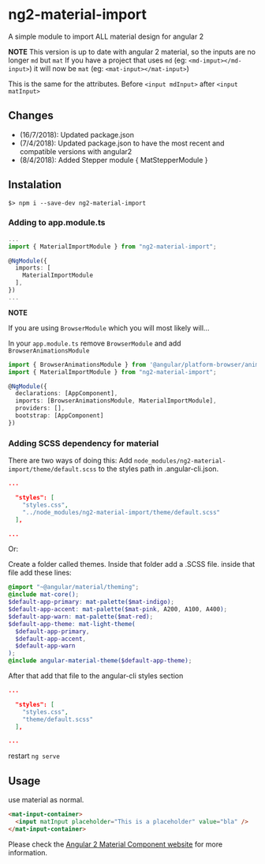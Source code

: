 # ng2-material-import

A simple module to import ALL material design for angular 2

**NOTE**
This version is up to date with angular 2 material, so the inputs are no longer `md` but `mat`
If you have a project that uses `md` (eg: `<md-imput></md-input>`) it will now be `mat` (eg: `<mat-input></mat-input>`)

This is the same for the attributes.
Before `<input mdInput>` after `<input matInput>`

## Changes

- (16/7/2018): Updated package.json
- (7/4/2018): Updated package.json to have the most recent and compatible versions with angular2
- (8/4/2018): Added Stepper module { MatStepperModule }

## Instalation

`$> npm i --save-dev ng2-material-import`

### Adding to app.module.ts

```typescript
...
import { MaterialImportModule } from "ng2-material-import";

@NgModule({
  imports: [
    MaterialImportModule
  ],
})
...
```

**NOTE**

If you are using `BrowserModule` which you will most likely will...

In your `app.module.ts` remove `BrowserModule` and add `BrowserAnimationsModule`

```typescript
import { BrowserAnimationsModule } from '@angular/platform-browser/animations';
import { MaterialImportModule } from "ng2-material-import";

@NgModule({
  declarations: [AppComponent],
  imports: [BrowserAnimationsModule, MaterialImportModule],
  providers: [],
  bootstrap: [AppComponent]
})
```

### Adding SCSS dependency for material

There are two ways of doing this:
Add `node_modules/ng2-material-import/theme/default.scss` to the styles path in .angular-cli.json.

```json
...

  "styles": [
    "styles.css",
    "../node_modules/ng2-material-import/theme/default.scss"
  ],

...
```

Or:

Create a folder called themes. Inside that folder add a .SCSS file.
inside that file add these lines:

```scss
@import "~@angular/material/theming";
@include mat-core();
$default-app-primary: mat-palette($mat-indigo);
$default-app-accent: mat-palette($mat-pink, A200, A100, A400);
$default-app-warn: mat-palette($mat-red);
$default-app-theme: mat-light-theme(
  $default-app-primary,
  $default-app-accent,
  $default-app-warn
);
@include angular-material-theme($default-app-theme);
```

After that add that file to the angular-cli styles section

```json
...

  "styles": [
    "styles.css",
    "theme/default.scss"
  ],

...
```

restart `ng serve`

## Usage

use material as normal.

```html
<mat-input-container>
  <input matInput placeholder="This is a placeholder" value="bla" />
</mat-input-container>
```

Please check the [Angular 2 Material Component website](https://material.angular.io/components) for more information.
